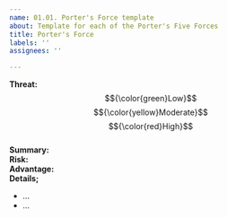 ```yaml
---
name: 01.01. Porter's Force template
about: Template for each of the Porter's Five Forces
title: Porter's Force
labels: ''
assignees: ''

---
```


**Threat:**  $${\color{green}Low}$$ $${\color{yellow}Moderate}$$ $${\color{red}High}$$\
**Summary:** \
**Risk:** \
**Advantage:** \
**Details;**

   * ...
   * ...
